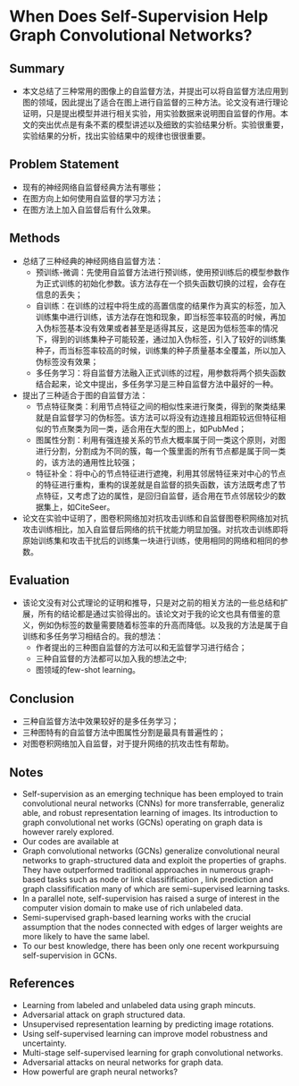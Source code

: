 # When Does Self-Supervision Help Graph Convolutional Networks?
## Summary

* 本文总结了三种常用的图像上的自监督方法，并提出可以将自监督方法应用到图的领域，因此提出了适合在图上进行自监督的三种方法。论文没有进行理论证明，只是提出模型并进行相关实验，用实验数据来说明图自监督的作用。本文的突出优点是有条不紊的模型讲述以及细致的实验结果分析。实验很重要，实验结果的分析，找出实验结果中的规律也很很重要。

## Problem Statement
* 现有的神经网络自监督经典方法有哪些；
* 在图方向上如何使用自监督的学习方法；
* 在图方法上加入自监督后有什么效果。
## Methods
* 总结了三种经典的神经网络自监督方法：
  * 预训练-微调：先使用自监督方法进行预训练，使用预训练后的模型参数作为正式训练的初始化参数。该方法存在一个损失函数切换的过程，会存在信息的丢失；
  * 自训练：在训练的过程中将生成的高置信度的结果作为真实的标签，加入训练集中进行训练，该方法存在饱和现象，即当标签率较高的时候，再加入伪标签基本没有效果或者甚至是适得其反，这是因为低标签率的情况下，得到的训练集种子可能较差，通过加入伪标签，引入了较好的训练集种子，而当标签率较高的时候，训练集的种子质量基本全覆盖，所以加入伪标签没有效果；
  * 多任务学习：将自监督方法融入正式训练的过程，用参数将两个损失函数结合起来，论文中提出，多任务学习是三种自监督方法中最好的一种。
* 提出了三种适合于图的自监督方法：
   * 节点特征聚类：利用节点特征之间的相似性来进行聚类，得到的聚类结果就是自监督学习的伪标签。该方法可以将没有边连接且相距较远但特征相似的节点聚类为同一类，适合用在大型的图上，如PubMed；
   * 图属性分割：利用有强连接关系的节点大概率属于同一类这个原则，对图进行分割，分割成为不同的簇，每一个簇里面的所有节点都是属于同一类的，该方法的通用性比较强；
   * 特征补全：将中心的节点特征进行遮掩，利用其邻居特征来对中心的节点的特征进行重构，重构的误差就是自监督的损失函数，该方法既考虑了节点特征，又考虑了边的属性，是回归自监督，适合用在节点邻居较少的数据集上，如CiteSeer。
 * 论文在实验中证明了，图卷积网络加对抗攻击训练和自监督图卷积网络加对抗攻击训练相比，加入自监督后网络的抗干扰能力明显加强。对抗攻击训练即将原始训练集和攻击干扰后的训练集一块进行训练，使用相同的网络和相同的参数。
## Evaluation
* 该论文没有对公式理论的证明和推导，只是对之前的相关方法的一些总结和扩展，所有的结论都是通过实验得出的。该论文对于我的论文也具有借鉴的意义，例如伪标签的数量需要随着标签率的升高而降低。以及我的方法是属于自训练和多任务学习相结合的。我的想法：
  * 作者提出的三种图自监督的方法可以和无监督学习进行结合；
  * 三种自监督的方法都可以加入我的想法之中;
  * 图领域的few-shot learning。
## Conclusion
* 三种自监督方法中效果较好的是多任务学习；
* 三种图特有的自监督方法中图属性分割是最具有普遍性的；
* 对图卷积网络加入自监督，对于提升网络的抗攻击性有帮助。
## Notes
* Self-supervision as an emerging technique has been employed to train convolutional neural networks (CNNs) for more transferrable, generaliz able, and robust representation learning of images. Its introduction to graph convolutional net works (GCNs) operating on graph data is however rarely explored.
* Our codes are available at 
* Graph convolutional networks (GCNs) generalize convolutional neural networks to graph-structured data and exploit the properties of graphs. They have outperformed traditional approaches in numerous graph-based tasks such as node or link classifification , link prediction and graph classifification many of which are semi-supervised learning tasks.
* In a parallel note, self-supervision has raised a surge of interest in the computer vision domain to make use of rich unlabeled data. 
* Semi-supervised graph-based learning works with the crucial assumption that the nodes connected with edges of larger weights are more likely to have the same label.
* To our best knowledge, there has been only one recent workpursuing self-supervision in GCNs.
## References
* Learning from labeled and unlabeled data using graph mincuts.
* Adversarial attack on graph structured data.
* Unsupervised representation learning by predicting image rotations.
* Using self-supervised learning can improve model robustness and uncertainty.
* Multi-stage self-supervised learning for graph convolutional networks.
* Adversarial attacks on neural networks for graph data.
* How powerful are graph neural networks?
